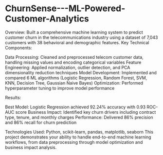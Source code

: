 # ChurnSense---ML-Powered-Customer-Analytics
Overview:
Built a comprehensive machine learning system to predict customer churn in the telecommunications industry using a dataset of 7,043 customers with 38 behavioral and demographic features.
Key Technical Components:

Data Processing: Cleaned and preprocessed telecom customer data, handling missing values and encoding categorical variables
Feature Engineering: Applied normalization, outlier detection, and PCA dimensionality reduction techniques
Model Development: Implemented and compared 6 ML algorithms (Logistic Regression, Random Forest, SVM, KNN, Decision Tree, Gaussian Naive Bayes)
Optimization: Performed hyperparameter tuning to improve model performance

Results:

Best Model: Logistic Regression achieved 92.24% accuracy with 0.93 ROC-AUC score
Business Impact: Identified key churn drivers including contract type, tenure, and monthly charges
Performance: Delivered 86% precision and 86% recall for churn prediction

Technologies Used:
Python, scikit-learn, pandas, matplotlib, seaborn
This project demonstrates your ability to handle end-to-end machine learning workflows, from data preprocessing through model optimization and business impact analysis.
